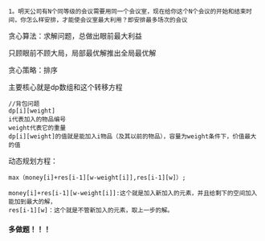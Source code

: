 ```
1。明天公司有N个同等级的会议需要用同一个会议室，现在给你这个N个会议的开始和结束时间，你怎么样安排，才能使会议室最大利用？即安排最多场次的会议
```

贪心算法：求解问题，总做出眼前最大利益

只顾眼前不顾大局，局部最优解推出全局最优解



贪心策略：排序





主要核心就是dp数组和这个转移方程

```
//背包问题
dp[i][weight]
i代表加入的物品编号
weight代表它的重量
dp[i][weight]的值就是能加入i物品（及其以前的物品），容量为weight条件下，价值最大的值
```



动态规划方程：

```
max（money[i]+res[i-1][w-weight[i]],res[i-1][w]）;

money[i]+res[i-1][w-weight[i]]:这个就是加入新加入的元素，并且给剩下的空间加入能加到最大的解，
res[i-1][w]：这个就是不管新加入的元素，取上一步的解。
```

#### 多做题！！！